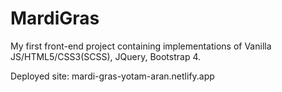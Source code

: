 # MardiGras
My first front-end project containing implementations of Vanilla JS/HTML5/CSS3(SCSS), JQuery, Bootstrap 4.

Deployed site: mardi-gras-yotam-aran.netlify.app
